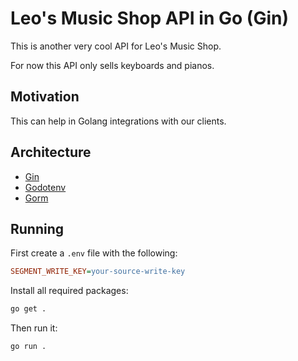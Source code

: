 # Leo's Music Shop API in Go (Gin)

This is another very cool API for Leo's Music Shop.

For now this API only sells keyboards and pianos.

## Motivation

This can help in Golang integrations with our clients. 

## Architecture

- [Gin](https://github.com/gin-gonic/gin)
- [Godotenv](https://github.com/joho/godotenv)
- [Gorm](https://gorm.io/)

## Running

First create a `.env` file with the following:

```ini
SEGMENT_WRITE_KEY=your-source-write-key
```

Install all required packages:

```sh
go get .
```

Then run it:

```sh
go run .
```